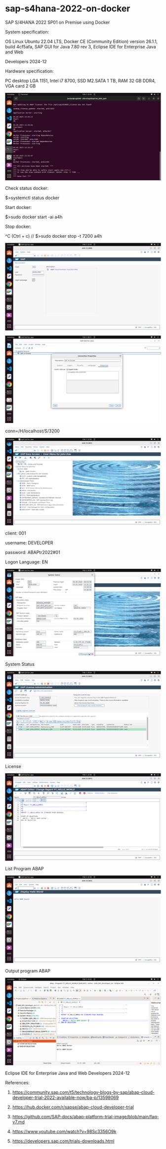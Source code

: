# sap-s4hana-2022-on-docker
SAP S/4HANA 2022 SP01 on Premise using Docker

System specification:

OS Linux Ubuntu 22.04 LTS, Docker CE (Community Edition) version 26.1.1, build 4cf5afa, SAP GUI for Java 7.80 rev 3, Eclipse IDE for Enterprise Java and Web 

Developers 2024-12

Hardware specification:

PC desktop LGA 1151, Intel i7 8700, SSD M2.SATA 1 TB, RAM 32 GB DDR4, VGA card 2 GB

![alt text](https://github.com/jenizar/sap-s4hana-2022-on-docker/blob/main/screenshot/pic1.png)

Check status docker:

$>systemctl status docker

Start docker:

$>sudo docker start -ai a4h

Stop docker:

^C (Ctrl + c) // $>sudo docker stop -t 7200 a4h

![alt text](https://github.com/jenizar/sap-s4hana-2022-on-docker/blob/main/screenshot/pic2.png)

![alt text](https://github.com/jenizar/sap-s4hana-2022-on-docker/blob/main/screenshot/pic2a.png)

conn=/H/localhost/S/3200

![alt text](https://github.com/jenizar/sap-s4hana-2022-on-docker/blob/main/screenshot/pic3.png)

client: 001

username: DEVELOPER

password: ABAPtr2022#01

Logon Language: EN

![alt text](https://github.com/jenizar/sap-s4hana-2022-on-docker/blob/main/screenshot/pic4.png)

System Status

![alt text](https://github.com/jenizar/sap-s4hana-2022-on-docker/blob/main/screenshot/pic5.png)

License

![alt text](https://github.com/jenizar/sap-s4hana-2022-on-docker/blob/main/screenshot/pic6.png)

List Program ABAP

![alt text](https://github.com/jenizar/sap-s4hana-2022-on-docker/blob/main/screenshot/pic7.png)

Output program ABAP

![alt text](https://github.com/jenizar/sap-s4hana-2022-on-docker/blob/main/screenshot/pic8.png)

Eclipse IDE for Enterprise Java and Web Developers 2024-12

References:

1. https://community.sap.com/t5/technology-blogs-by-sap/abap-cloud-developer-trial-2022-available-now/ba-p/13598069

2. https://hub.docker.com/r/sapse/abap-cloud-developer-trial

3. https://github.com/SAP-docs/abap-platform-trial-image/blob/main/faq-v7.md

4. https://www.youtube.com/watch?v=98Sc3356O9k

5. https://developers.sap.com/trials-downloads.html
